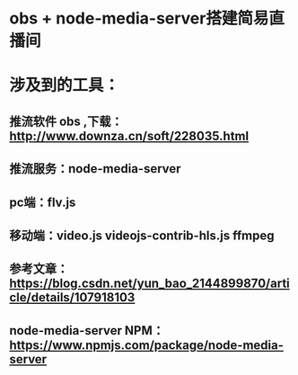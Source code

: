 # obs + node-media-server搭建简易直播间
# 涉及到的工具：
## 推流软件 obs ,下载：http://www.downza.cn/soft/228035.html
## 推流服务：node-media-server
## pc端：flv.js
## 移动端：video.js  videojs-contrib-hls.js  ffmpeg

## 参考文章：https://blog.csdn.net/yun_bao_2144899870/article/details/107918103
## node-media-server NPM：https://www.npmjs.com/package/node-media-server
